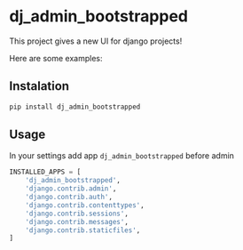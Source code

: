 # dj_admin_bootstrapped

This project gives a new UI for django projects!

Here are some examples:

## Instalation
```bash
pip install dj_admin_bootstrapped
```

## Usage
In your settings add app `dj_admin_bootstrapped` before admin
```python
INSTALLED_APPS = [
    'dj_admin_bootstrapped',
    'django.contrib.admin',
    'django.contrib.auth',
    'django.contrib.contenttypes',
    'django.contrib.sessions',
    'django.contrib.messages',
    'django.contrib.staticfiles',
]
```